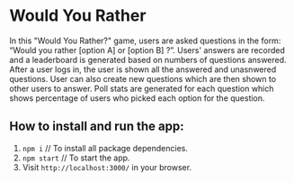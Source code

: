 # Would You Rather

In this "Would You Rather?" game, users are asked questions in the form: “Would you rather [option A] or [option B] ?”. Users' answers are recorded and a leaderboard is generated based on numbers of questions answered. After a user logs in, the user is shown all the answered and unasnwered questions. User can also create new questions which are then shown to other users to answer. Poll stats are generated for each question which shows percentage of users who picked each option for the question.

## How to install and run the app:
1. `npm i`  // To install all package dependencies.
2. `npm start`  // To start the app.
3. Visit `http://localhost:3000/` in your browser.
